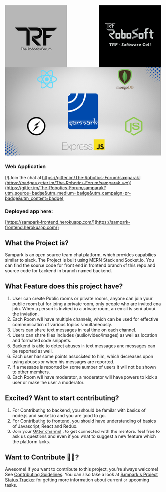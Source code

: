 <div>
  <p>
    <img align="left" src=".logo/The%20Robotic%20Forum%20Logo.jpg" alt="TRF_logo">
    <img align="right" src=".logo/Robosoft.jpeg" alt="RoboSoft_logo" height = "200px">
  </p>
</div>
<br><br><br><br><br><br><br><br><br>



<p align="center">
<img src = ".logo/sampark%20banner.png">
</p>
<p align="center">
<h3>Web Application</h3>
</p>

[![Join the chat at https://gitter.im/The-Robotics-Forum/samparak](https://badges.gitter.im/The-Robotics-Forum/samparak.svg)](https://gitter.im/The-Robotics-Forum/samparak?utm_source=badge&utm_medium=badge&utm_campaign=pr-badge&utm_content=badge)

### Deployed app here:
[https://sampark-frontend.herokuapp.com/](https://sampark-frontend.herokuapp.com/)

## What the Project is?
Sampark is an open source team chat platform, which provides capabilies similar to slack. The Project is built using MERN Stack and Socket.io.
You can find the source code for front end in frontend branch of this repo and source code for backend in branch named backend.

## What Feature does this project have?
1) User can create Public rooms or private rooms, anyone can join your public room but for joing a private room, only people who are invited cna join. When a person is invited to a private room, an email is sent about the inviation.
2) Each Room will have multiple channels, which can be used for effective communication of various topics simultaneously.
3) Users can share text messages in real time on each channel.
4) Users can share files includes (audio/video/images) as well as location and formated code snippets.
5) Backend is able to detect abuses in text messages and messages can be reported as well.
6) Each user has some points associated to him, which decreases upon using abuses or when his messages are reported.
7) If a message is reported by some number of users it will not be shown to other members.
8) Each Room will have moderator, a moderator will have powers to kick a user or make the user a moderator.

## Excited? Want to start contributing?
1) For Contributing to backend, you should be familar with basics of node.js and socket.io and you are good to go.
2) For Contributing to frontend, you should have understanding of basics of Javascript, React and Redux.
3) Join your [Gitter channel]( https://gitter.im/The-Robotics-Forum/samparak?utm_source=share-link&utm_medium=link&utm_campaign=share-link ) , to get connected with the mentors. feel free to ask us questions and even if you wnat to suggest a new feature which the platform lacks.

## Want to Contribute 🙋‍♂️?

Awesome! If you want to contribute to this project, you're always welcome! See [Contributing Guidelines](CONTRIBUTING.md). You can also take a look at [Sampark's Project Status Tracker](https://github.com/The-Robotics-Forum/sampark/issues) for getting more information about current or upcoming tasks.
